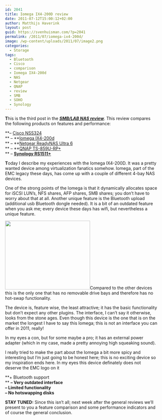 ```yaml
---
id: 2041
title: Iomega IX4-200D review
date: 2011-07-12T15:00:12+02:00
author: Matthijs Haverink
layout: post
guid: https://svenhuisman.com/?p=2041
permalink: /2011/07/iomega-ix4-200d/
image: /wp-content/uploads/2011/07/image2.png
categories:
  - Storage
tags:
  - Bluetooth
  - Cisco
  - comparison
  - Iomega IX4-200d
  - NAS
  - Netgear
  - QNAP
  - review
  - SMB
  - SOHO
  - Synology
---
```

**T**his is the third post in the <a href="https://svenhuisman.com/2011/07/smblab-nas-review/" target="_blank"><span style="text-decoration: underline;"><em><strong>SMB/LAB NAS review</strong></em></span></a>. This review compares the following products on features and performance:

**&#8211; <a href="https://www.cisco.com/en/US/products/ps10854/index.html" target="_blank">Cisco NSS324</a>  
** &#8211; **<a href="https://iomega-eu-en.custhelp.com/app/answers/detail/a_id/22024" target="_blank">Iomega IX4-200d</a>  
** &#8211; **<a href="https://www.netgear.com/home/products/storage/work-and-play/RNDU6000.aspx" target="_blank">Netgear ReadyNAS Ultra 6</a>  
** &#8211; **<a href="https://www.qnap.com/pro_detail_feature.asp?p_id=185" target="_blank">QNAP TS-859U-RP+</a>  
** &#8211; **<a href="https://www.synology.com/products/product.php?product_name=DS1511%2B&lang=enu" target="_blank">Synology RS1511+</a>**

**T**oday I describe my experiences with the <span style="font-weight: normal;">Iomega IX4-200D. It was a pretty wanted device among virtualization fanatics somehow. Iomega, part of the EMC legacy these days, has come up with a couple of different 4-bay NAS devices.</span>

[](https://svenhuisman.com/wp-content/uploads/2011/07/iomega-storcenter-ix4-200d-opened.jpg)One of the strong points of the Iomega is that it dynamically allocates space for iSCSI LUN’s, NFS shares, AFP shares, SMB shares; you don’t have to worry about that at all. Another unique feature is the Bluetooth upload (additional usb Bluetooth dongle needed). It is a bit of an outdated feature when you ask me; every device these days has wifi, but nevertheless a unique feature.<!--more-->

[<img class="alignright" title="Iomega IX4-200d disk swapping" src="https://svenhuisman.com/wp-content/uploads/2011/07/iomega-storcenter-ix4-200d-opened-350x283.jpg" alt="" width="280" height="226" />](https://svenhuisman.com/wp-content/uploads/2011/07/iomega-storcenter-ix4-200d-opened.jpg)Compared to the other devices this is the only one that has no removable drive bays and therefore has no hot-swap functionality.

The device is, feature wise, the least attractive; it has the basic functionality but don’t expect[](https://svenhuisman.com/wp-content/uploads/2011/07/Home-Mozilla-Firefox_2011-03-11_22-18-22.png) any other plugins. The interface, I can’t say it otherwise, looks from the stone ages. Even though this device is the one that is on the market the longest I have to say this Iomega; this is not an interface you can offer in 2011, really!

In my eyes a con, but for some maybe a pro; it has an external power adapter (which in my case, made a pretty annoying high squeaking sound).

I really tried to make the part about the Iomega a bit more spicy and interesting but I’m just going to be honest here; this is no exciting device so my inspiration ends here. In my eyes this device definately does not deserve the EMC logo on it![<img class="alignleft" style="border: 0px;" title="Home - Mozilla Firefox_2011-03-11_22-18-22" src="https://svenhuisman.com/wp-content/uploads/2011/07/Home-Mozilla-Firefox_2011-03-11_22-18-22_thumb.png" border="0" alt="Home - Mozilla Firefox_2011-03-11_22-18-22" width="220" height="175" align="right" />](https://svenhuisman.com/wp-content/uploads/2011/07/Home-Mozilla-Firefox_2011-03-11_22-18-22.png)

**+ Bluetooth support  
** **&#8211; Very outdated interface**  
**&#8211; Limited functionality**  
**&#8211; No hotswapping disks**

**STAY TUNED:** Since this isn’t all; next week after the general reviews we’ll present to you a feature comparison and some performance indicators and of course the general conclusion.
